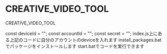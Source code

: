 # CREATIVE_VIDEO_TOOL
CREATIVE_VIDEO_TOOL

const deviceId = "";
const accountId = "";
const secret = "";
index.js上にある上記のコードに自分のアカウントのdeviceを入れます
install_packages.batでパッケージをインストールします
start.batでコードを実行できます
